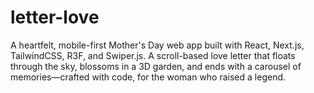# letter-love
A heartfelt, mobile-first Mother's Day web app built with React, Next.js, TailwindCSS, R3F, and Swiper.js. A scroll-based love letter that floats through the sky, blossoms in a 3D garden, and ends with a carousel of memories—crafted with code, for the woman who raised a legend.
